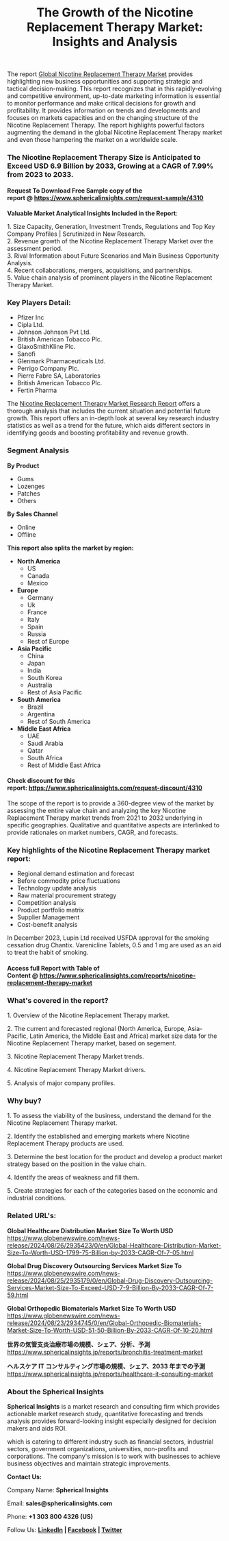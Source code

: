 <h1 style="text-align: center;">The Growth of the Nicotine Replacement Therapy Market: Insights and Analysis</h1>
<p>&nbsp;</p>
<p>The report&nbsp;<a href="https://www.sphericalinsights.com/reports/nicotine-replacement-therapy-market" target="_blank" rel="noopener noreferrer">Global Nicotine Replacement Therapy Market</a>&nbsp;provides highlighting new business opportunities and supporting strategic and tactical decision-making. This report recognizes that in this rapidly-evolving and competitive environment, up-to-date marketing information is essential to monitor performance and make critical decisions for growth and profitability. It provides information on trends and developments and focuses on markets capacities and on the changing structure of the Nicotine Replacement Therapy. The report highlights powerful factors augmenting the demand in the global Nicotine Replacement Therapy market and even those hampering the market on a worldwide scale.</p>
<h3>The Nicotine Replacement Therapy Size is Anticipated to Exceed USD 6.9 Billion by 2033, Growing at a CAGR of 7.99% from 2023 to 2033.</h3>
<h4>Request To Download Free Sample copy of the report&nbsp;@&nbsp;<a href="https://www.sphericalinsights.com/request-sample/4310" target="_blank" rel="noopener noreferrer">https://www.sphericalinsights.com/request-sample/4310</a></h4>
<p><strong>Valuable Market Analytical Insights Included in the Report</strong>:</p>
<p>1. Size Capacity, Generation, Investment Trends, Regulations and Top Key Company Profiles | Scrutinized in New Research.<br />2. Revenue growth of the Nicotine Replacement Therapy Market over the assessment period.<br />3. Rival Information about Future Scenarios and Main Business Opportunity Analysis.<br />4. Recent collaborations, mergers, acquisitions, and partnerships.<br />5. Value chain analysis of prominent players in the Nicotine Replacement Therapy Market.</p>
<h3><strong>Key Players Detail:</strong></h3>
<ul>
<li>Pfizer Inc</li>
<li>Cipla Ltd.</li>
<li>Johnson Johnson Pvt Ltd.</li>
<li>British American Tobacco Plc.</li>
<li>GlaxoSmithKline Plc.</li>
<li>Sanofi</li>
<li>Glenmark Pharmaceuticals Ltd.</li>
<li>Perrigo Company Plc.</li>
<li>Pierre Fabre SA, Laboratories</li>
<li>British American Tobacco Plc.</li>
<li>Fertin Pharma</li>
</ul>
<p>The&nbsp;<a href="https://www.sphericalinsights.com/reports/nicotine-replacement-therapy-market" target="_blank" rel="noopener noreferrer">Nicotine Replacement Therapy Market Research Report</a>&nbsp;offers a thorough analysis that includes the current situation and potential future growth. This report offers an in-depth look at several key research industry statistics as well as a trend for the future, which aids different sectors in identifying goods and boosting profitability and revenue growth.</p>
<h3><strong>Segment Analysis</strong></h3>
<p><strong>By Product</strong></p>
<ul>
<li>Gums</li>
<li>Lozenges</li>
<li>Patches</li>
<li>Others</li>
</ul>
<p><strong>By Sales Channel</strong></p>
<ul>
<li>Online</li>
<li>Offline</li>
</ul>
<p><strong>This report also splits the market by region:</strong></p>
<ul>
<li><strong>North America</strong>
<ul>
<li>US</li>
<li>Canada</li>
<li>Mexico</li>
</ul>
</li>
<li><strong>Europe</strong>
<ul>
<li>Germany</li>
<li>Uk</li>
<li>France</li>
<li>Italy</li>
<li>Spain</li>
<li>Russia</li>
<li>Rest of Europe</li>
</ul>
</li>
<li><strong>Asia Pacific</strong>
<ul>
<li>China</li>
<li>Japan</li>
<li>India</li>
<li>South Korea</li>
<li>Australia</li>
<li>Rest of Asia Pacific</li>
</ul>
</li>
<li><strong>South America</strong>
<ul>
<li>Brazil</li>
<li>Argentina</li>
<li>Rest of South America</li>
</ul>
</li>
<li><strong>Middle East Africa</strong>
<ul>
<li>UAE</li>
<li>Saudi Arabia</li>
<li>Qatar</li>
<li>South Africa</li>
<li>Rest of Middle East Africa</li>
</ul>
</li>
</ul>
<h4>Check discount for this report:&nbsp;<a href="https://www.sphericalinsights.com/request-discount/4310" target="_blank" rel="noopener noreferrer">https://www.sphericalinsights.com/request-discount/4310</a></h4>
<p>The scope of the report is to provide a 360-degree view of the market by assessing the entire value chain and analyzing the key Nicotine Replacement Therapy market trends from 2021 to 2032 underlying in specific geographies. Qualitative and quantitative aspects are interlinked to provide rationales on market numbers, CAGR, and forecasts.</p>
<h3><strong>Key highlights of the Nicotine Replacement Therapy market report:</strong></h3>
<ul>
<li>Regional demand estimation and forecast</li>
<li>Before commodity price fluctuations</li>
<li>Technology update analysis</li>
<li>Raw material procurement strategy</li>
<li>Competition analysis</li>
<li>Product portfolio matrix</li>
<li>Supplier Management</li>
<li>Cost-benefit analysis</li>
</ul>
<p>In December 2023, Lupin Ltd received USFDA approval for the smoking cessation drug Chantix. Varenicline Tablets, 0.5 and 1 mg are used as an aid to treat the habit of smoking.</p>
<h4>Access full Report with Table of Content&nbsp;@&nbsp;<a href="https://www.sphericalinsights.com/reports/nicotine-replacement-therapy-market" target="_blank" rel="noopener noreferrer">https://www.sphericalinsights.com/reports/nicotine-replacement-therapy-market</a></h4>
<h3><strong>What's covered in the report?</strong></h3>
<p>1. Overview of the Nicotine Replacement Therapy market.</p>
<p>2. The current and forecasted regional (North America, Europe, Asia-Pacific, Latin America, the Middle East and Africa) market size data for the Nicotine Replacement Therapy market, based on segement.</p>
<p>3. Nicotine Replacement Therapy Market trends.</p>
<p>4. Nicotine Replacement Therapy Market drivers.</p>
<p>5. Analysis of major company profiles.</p>
<h3><strong>Why buy?</strong></h3>
<p>1. To assess the viability of the business, understand the demand for the Nicotine Replacement Therapy market.</p>
<p>2. Identify the established and emerging markets where Nicotine Replacement Therapy products are used.</p>
<p>3. Determine the best location for the product and develop a product market strategy based on the position in the value chain.</p>
<p>4. Identify the areas of weakness and fill them.</p>
<p>5. Create strategies for each of the categories based on the economic and industrial conditions.</p>
<h3><strong>Related URL's:</strong></h3>
<p><strong>Global Healthcare Distribution Market Size To Worth USD</strong><br /><a href="https://www.globenewswire.com/news-release/2024/08/26/2935423/0/en/Global-Healthcare-Distribution-Market-Size-To-Worth-USD-1799-75-Billion-by-2033-CAGR-Of-7-05.html" rel="nofollow">https://www.globenewswire.com/news-release/2024/08/26/2935423/0/en/Global-Healthcare-Distribution-Market-Size-To-Worth-USD-1799-75-Billion-by-2033-CAGR-Of-7-05.html</a>&nbsp;</p>
<p><strong>Global Drug Discovery Outsourcing Services Market Size To</strong><br /><a href="https://www.globenewswire.com/news-release/2024/08/25/2935179/0/en/Global-Drug-Discovery-Outsourcing-Services-Market-Size-To-Exceed-USD-7-9-Billion-By-2033-CAGR-Of-7-59.html" rel="nofollow">https://www.globenewswire.com/news-release/2024/08/25/2935179/0/en/Global-Drug-Discovery-Outsourcing-Services-Market-Size-To-Exceed-USD-7-9-Billion-By-2033-CAGR-Of-7-59.html</a>&nbsp;</p>
<p><strong>Global Orthopedic Biomaterials Market Size To Worth USD</strong><br /><a href="https://www.globenewswire.com/news-release/2024/08/23/2934745/0/en/Global-Orthopedic-Biomaterials-Market-Size-To-Worth-USD-51-50-Billion-By-2033-CAGR-Of-10-20.html" rel="nofollow">https://www.globenewswire.com/news-release/2024/08/23/2934745/0/en/Global-Orthopedic-Biomaterials-Market-Size-To-Worth-USD-51-50-Billion-By-2033-CAGR-Of-10-20.html</a>&nbsp;</p>
<p><strong>世界の気管支炎治療市場の規模、シェア、分析、予測</strong><br /><a href="https://www.sphericalinsights.jp/reports/bronchitis-treatment-market" rel="nofollow">https://www.sphericalinsights.jp/reports/bronchitis-treatment-market</a>&nbsp;</p>
<p><strong>ヘルスケア IT コンサルティング市場の規模、シェア、2033 年までの予測</strong><br /><a href="https://www.sphericalinsights.jp/reports/healthcare-it-consulting-market" rel="nofollow">https://www.sphericalinsights.jp/reports/healthcare-it-consulting-market</a>&nbsp;</p>
<h3><strong>About the Spherical Insights</strong></h3>
<p><strong>Spherical Insights</strong>&nbsp;is a market research and consulting firm which provides actionable market research study, quantitative forecasting and trends analysis provides forward-looking insight especially designed for decision makers and aids ROI.</p>
<p>which is catering to different industry such as financial sectors, industrial sectors, government organizations, universities, non-profits and corporations. The company's mission is to work with businesses to achieve business objectives and maintain strategic improvements.</p>
<p><strong>Contact Us:</strong></p>
<p>Company Name:&nbsp;<strong>Spherical Insights</strong></p>
<p>Email:&nbsp;<strong>sales@sphericalinsights.com</strong></p>
<p>Phone:&nbsp;<strong>+1 303 800 4326 (US)</strong></p>
<p>Follow Us:&nbsp;<strong><a href="https://www.linkedin.com/company/spherical-insight/" rel="nofollow"><u>LinkedIn</u></a>&nbsp;|&nbsp;<a href="https://www.facebook.com/sphericalinsights22" rel="nofollow"><u>Facebook</u></a>&nbsp;|&nbsp;<a href="https://twitter.com/SInsights_US" rel="nofollow"><u>Twitter</u></a></strong></p>
